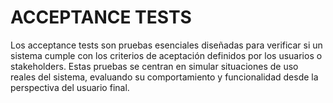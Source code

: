 # ACCEPTANCE TESTS

Los acceptance tests son pruebas esenciales diseñadas para verificar si un sistema cumple con los criterios de aceptación definidos por los usuarios o stakeholders. Estas pruebas se centran en simular situaciones de uso reales del sistema, evaluando su comportamiento y funcionalidad desde la perspectiva del usuario final.
